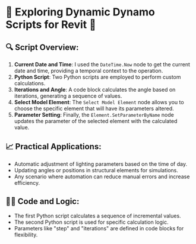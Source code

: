 # 🌟 Exploring Dynamic Dynamo Scripts for Revit 🌟

## 🔍 Script Overview:
1. **Current Date and Time**: I used the `DateTime.Now` node to get the current date and time, providing a temporal context to the operation.
2. **Python Script**: Two Python scripts are employed to perform custom calculations.
3. **Iterations and Angle**: A code block calculates the angle based on iterations, generating a sequence of values.
4. **Select Model Element**: The `Select Model Element` node allows you to choose the specific element that will have its parameters altered.
5. **Parameter Setting**: Finally, the `Element.SetParameterByName` node updates the parameter of the selected element with the calculated value.

## 📈 Practical Applications:
- Automatic adjustment of lighting parameters based on the time of day.
- Updating angles or positions in structural elements for simulations.
- Any scenario where automation can reduce manual errors and increase efficiency.

## 👨‍💻 Code and Logic:
- The first Python script calculates a sequence of incremental values.
- The second Python script is used for specific calculation logic.
- Parameters like "step" and "iterations" are defined in code blocks for flexibility.

